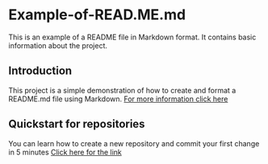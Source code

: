 # Example-of-READ.ME.md
This is an example of a README file in Markdown format. It contains basic information about the project.
## Introduction
This project is a simple demonstration of how to create and format a README.md file using Markdown.
[For more information click here](https://docs.github.com/en/get-started/writing-on-github/getting-started-with-writing-and-formatting-on-github/basic-writing-and-formatting-syntax)
## Quickstart for repositories
You can learn how to create a new repository and commit your first change in 5 minutes 
[Click here for the link](https://docs.github.com/en/repositories/creating-and-managing-repositories/quickstart-for-repositories)

